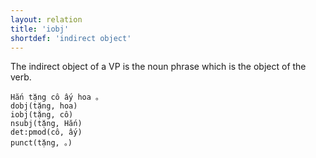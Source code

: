 ```yaml
---
layout: relation
title: 'iobj'
shortdef: 'indirect object'
---
```


The indirect object of a VP is the noun phrase which is the object of the verb.

<pre><code class="language-sdparse">Hắn tặng cô ấy hoa 。
dobj(tặng, hoa)
iobj(tặng, cô)
nsubj(tặng, Hắn)
det:pmod(cô, ấy)
punct(tặng, 。)
</code></pre>
<!-- Interlanguage links updated Út zář 29 18:41:24 CEST 2020 -->
